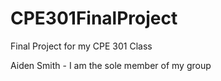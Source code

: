 # CPE301FinalProject
Final Project for my CPE 301 Class

Aiden Smith - I am the sole member of my group
